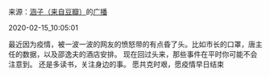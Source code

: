 来源：[涵子（来自豆瓣）](https://www.douban.com/people/2029166/)的[广播](https://www.douban.com/people/2029166/status/2811989649/)


2020-02-15_10:05:01


最近因为疫情，被一波一波的网友的愤怒带的有点昏了头。比如市长的口罩，唐主任的数据，以及邵逸夫的酒店安排。
现在回过头来，那些事件在平时你可能不会注意到。
还是多读书，关注身边的事。
愿共克时艰，愿疫情早日结束
